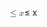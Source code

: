 <span class="katex"><span class="katex-mathml"><math xmlns="http://www.w3.org/1998/Math/MathML"><semantics><mrow><mo>≤</mo><mi>x</mi></mrow><annotation encoding="application/x-tex">\le x</annotation></semantics></math></span><span class="katex-html" aria-hidden="true"><span class="base"><span class="strut" style="height:0.7719400000000001em;vertical-align:-0.13597em;"></span><span class="mrel">≤</span><span class="mspace" style="margin-right:0.2777777777777778em;"></span></span><span class="base"><span class="strut" style="height:0.43056em;vertical-align:0em;"></span><span class="mord mathnormal">x</span></span></span></span>